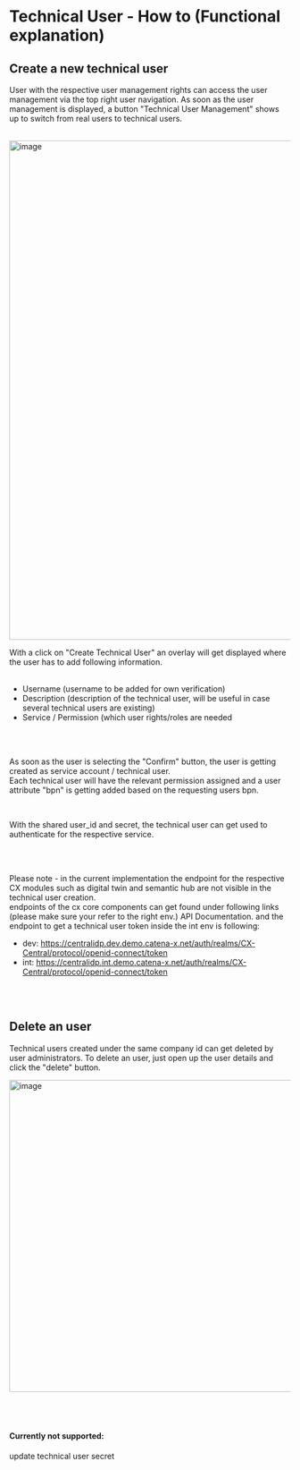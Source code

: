 # Technical User - How to (Functional explanation)

## Create a new technical user
User with the respective user management rights can access the user management via the top right user navigation.
As soon as the user management is displayed, a button "Technical User Management" shows up to switch from real users to technical users.  
<br>

<img width="893" alt="image" src="https://user-images.githubusercontent.com/94133633/210973017-231ef4f5-6865-437b-a102-3164740585fc.png">


With a click on "Create Technical User" an overlay will get displayed where the user has to add following information.  
<br>
* Username (username to be added for own verification)
* Description (description of the technical user, will be useful in case several technical users are existing)
* Service / Permission (which user rights/roles are needed

<br>
<br>

As soon as the user is selecting the "Confirm" button, the user is getting created as service account / technical user.  
Each technical user will have the relevant permission assigned and a user attribute "bpn" is getting added based on the requesting users bpn.

<br>

With the shared user_id and secret, the technical user can get used to authenticate for the respective service.

<br>
<br>

Please note - in the current implementation the endpoint for the respective CX modules such as digital twin and semantic hub are not visible in the technical user creation.  
endpoints of the cx core components can get found under following links (please make sure your refer to the right env.) API Documentation. 
and the endpoint to get a technical user token inside the int env is following:
* dev: https://centralidp.dev.demo.catena-x.net/auth/realms/CX-Central/protocol/openid-connect/token
* int: https://centralidp.int.demo.catena-x.net/auth/realms/CX-Central/protocol/openid-connect/token

<br>
<br>

## Delete an user
Technical users created under the same company id can get deleted by user administrators.
To delete an user, just open up the user details and click the "delete" button.

<img width="558" alt="image" src="https://user-images.githubusercontent.com/94133633/210966679-5997f888-c7af-4ff4-b2e9-474c1e0f9009.png">

<br>
<br>
<br>
<br>

#### Currently not supported:

update technical user secret
